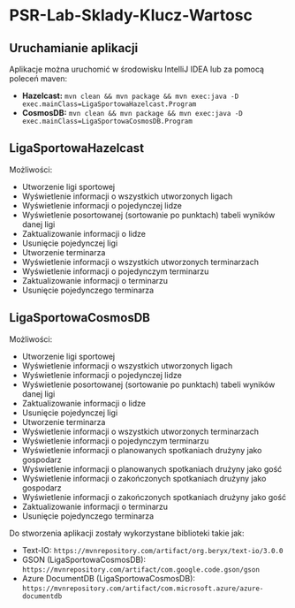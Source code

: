 # PSR-Lab-Sklady-Klucz-Wartosc

## Uruchamianie aplikacji
Aplikacje można uruchomić w środowisku IntelliJ IDEA lub za pomocą poleceń maven:
- **Hazelcast:** `mvn clean && mvn package && mvn exec:java -D exec.mainClass=LigaSportowaHazelcast.Program`
- **CosmosDB:** `mvn clean && mvn package && mvn exec:java -D exec.mainClass=LigaSportowaCosmosDB.Program`

## LigaSportowaHazelcast
Możliwości:
- Utworzenie ligi sportowej
- Wyświetlenie informacji o wszystkich utworzonych ligach
- Wyświetlenie informacji o pojedynczej lidze
- Wyświetlenie posortowanej (sortowanie po punktach) tabeli wyników danej ligi
- Zaktualizowanie informacji o lidze
- Usunięcie pojedynczej ligi
- Utworzenie terminarza
- Wyświetlenie informacji o wszystkich utworzonych terminarzach
- Wyświetlenie informacji o pojedynczym terminarzu
- Zaktualizowanie informacji o terminarzu
- Usunięcie pojedynczego terminarza

## LigaSportowaCosmosDB
Możliwości:
- Utworzenie ligi sportowej
- Wyświetlenie informacji o wszystkich utworzonych ligach
- Wyświetlenie informacji o pojedynczej lidze
- Wyświetlenie posortowanej (sortowanie po punktach) tabeli wyników danej ligi
- Zaktualizowanie informacji o lidze
- Usunięcie pojedynczej ligi
- Utworzenie terminarza
- Wyświetlenie informacji o wszystkich utworzonych terminarzach
- Wyświetlenie informacji o pojedynczym terminarzu
- Wyświetlenie informacji o planowanych spotkaniach drużyny jako gospodarz
- Wyświetlenie informacji o planowanych spotkaniach drużyny jako gość
- Wyświetlenie informacji o zakończonych spotkaniach drużyny jako gospodarz
- Wyświetlenie informacji o zakończonych spotkaniach drużyny jako gość
- Zaktualizowanie informacji o terminarzu
- Usunięcie pojedynczego terminarza

Do stworzenia aplikacji zostały wykorzystane biblioteki takie jak:
- Text-IO: `https://mvnrepository.com/artifact/org.beryx/text-io/3.0.0`
- GSON (LigaSportowaCosmosDB): `https://mvnrepository.com/artifact/com.google.code.gson/gson`
- Azure DocumentDB (LigaSportowaCosmosDB): `https://mvnrepository.com/artifact/com.microsoft.azure/azure-documentdb`
